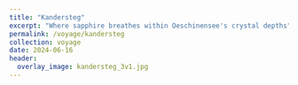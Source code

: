 ```yaml
---
title: "Kandersteg"
excerpt: "Where sapphire breathes within Oeschinensee's crystal depths"
permalink: /voyage/kandersteg
collection: voyage
date: 2024-06-16
header:
  overlay_image: kandersteg_3v1.jpg
---
```



